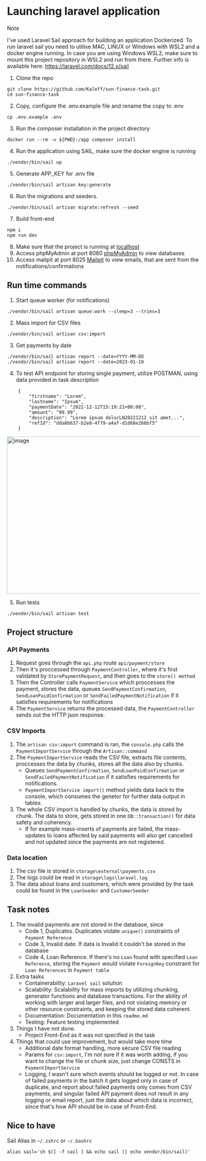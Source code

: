 # Launching laravel application

> [!NOTE]
> I've used Laravel Sail approach for building an application Dockerized.
> To run laravel sail you need to utilise MAC, LINUX or Windows with WSL2 and a docker engine running.
> In case you are using Windows WSL2, make sure to mount this project repository in WSL2 and run from there.
> Further info is available here: https://laravel.com/docs/12.x/sail

1) Clone the repo

```
git clone https://github.com/Kaleff/sun-finance-task.git
cd sun-finance-task
```
2) Copy, configure the .env.example file and rename the copy to .env
```
cp .env.example .env
```

3) Run the composer installation in the project directory

```
docker run --rm -v ${PWD}:/app composer install
```

4) Run the application using SAIL, make sure the docker engine is running

```
./vendor/bin/sail up
```

5) Generate APP_KEY for .env file

```
./vendor/bin/sail artisan key:generate
```


6) Run the migrations and seeders.
```
./vendor/bin/sail artisan migrate:refresh --seed
```

7) Build front-end
```
npm i
npm run dev
```
8) Make sure that the project is running at [localhost](http://localhost)
9) Access phpMyAdmin at port 8080 [phpMyAdmin](http://localhost:8080) to view databases
10) Access mailpit at port 8025 [Mailpit](http://localhost:8025) to view emails, that are sent from the notifications/confirmations
## Run time commands
1) Start queue worker (for notifications)
```
./vendor/bin/sail artisan queue:work --sleep=3 --tries=3
```
2) Mass import for CSV files
```
./vendor/bin/sail artisan csv:import
```
3) Get payments by date
```
./vendor/bin/sail artisan report --date=YYYY-MM-DD
./vendor/bin/sail artisan report --date=2023-01-10
```
4) To test API endpoint for storing single payment, utilize POSTMAN, using data provided in task description
```
    {
        "firstname": "Lorem",
        "lastname": "Ipsum",
        "paymentDate": "2022-12-12T15:19:21+00:00",
        "amount": "99.99",
        "description": "Lorem ipsum dolorLN20221212 sit amet...",
        "refId": "dda8b637-b2e8-4f79-a4af-d1d68e266bf5"
    }
```
<img width="2004" height="411" alt="image" src="https://github.com/user-attachments/assets/a1840fbe-4d08-4e69-902e-e7b27d5099ef" />

5) Run tests
```
./vendor/bin/sail artisan test
```

## Project structure
### API Payments
1) Request goes through the ```api.php``` route ```api/payment/store```
2) Then it's proccessed through ```PaymentController```, where it's first validated by ```StorePaymentRequest```, and then goes to the ```store() method```
3) Then the Controller calls ```PaymentService``` which proccesses the payment, stores the data, queues ```SendPaymentConfirmation```, ```SendLoanPaidConfirmation``` or ```SendFailedPaymentNotification``` if it satisfies requirements for notifications
4) The ```PaymentService``` returns the processed data, the ```PaymentController``` sends out the HTTP json response.
### CSV Imports
1) The ```artisan csv:import``` command is ran, the ```console.php``` calls the ```PaymentImportService``` through the ```Artisan::command```
2) The ```PaymentImportService``` reads the CSV file, extracts file contents, proccesses the data by chunks, stores all the data also by chunks.
    - Queues ```SendPaymentConfirmation```, ```SendLoanPaidConfirmation``` or ```SendFailedPaymentNotification``` if it satisfies requirements for notifications.
    - ```PaymentImportService import()``` method yields data back to the console, which consumes the genetor for further data output in tables.
3) The whole CSV import is handled by chunks, the data is stored by chunk. The data to store, gets stored in one ```DB::transaction()``` for data safety and coherency.
    - If for example mass-inserts of payments are failed, the mass-updates to loans affected by said payments will also get cancelled and not updated since the payments are not registered. 
### Data location
1) The csv file is stored in ```storage\external\payments.csv```
2) The logs could be read in ```storage\logs\laravel.log```
3) The data about loans and customers, which were provided by the task could be found in the ```LoanSeeder``` and ```CustomerSeeder``` 
## Task notes
1) The invalid payments are not stored in the database, since
   - Code 1, Duplicates. Duplicates violate ```unique()``` constraints of ```Payment Reference```
   - Code 3, Invalid date. If data is Invalid it couldn't be stored in the database
   - Code 4, Loan Reference. If there's no ```Loan``` found with specified ```Loan Reference```, storing the ```Payment``` would violate ```ForeignKey``` constraint for ```Loan References``` in ```Payment table```
2) Extra tasks
   - Containerability: ```Laravel sail``` solution
   - Scalability: Scalability for mass imports by utilizing chunking, generator functions and database transactions. For the ability of working with larger and larger files, and not violating memory or other resource constraints, and keeping the stored data coherent.
   - Documentation: Documentation in this ```readme.md```
   - Testing: Feature testing implemented
3) Things I have not done.
   - Project Front-End as it was not specified in the task
4) Things that could use improvement, but would take more time
   - Additional date format handling, more secure CSV file reading
   - Params for ```csv:import```, I'm not sure if it was worth adding, if you want to change the file or chunk size, just change CONSTS in ```PaymentImportService```
   - Logging, I wasn't sure which events should be logged or not. In case of failed payments in the batch it gets logged only in case of duplicate, and report about failed payments only comes from CSV payments, and singular failed API payment does not result in any logging or email report, just the data about which data is incorrect, since that's how API should be in case of Front-End. 
## Nice  to have

Sail Alias in ```~/.zshrc``` or ```~/.bashrc```
```
alias sail='sh $([ -f sail ] && echo sail || echo vendor/bin/sail)'
```
